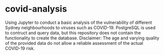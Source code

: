 # covid-analysis
Using Jupyter to conduct a basic analysis of the vulnerability of different Sydney neighbourhoods to viruses such as COVID-19. PostgreSQL is used to contruct and query data, but this repository does not contain the functionality to create the database. Disclaimer: The age and varying quality of the provided data do not allow a reliable assessment of the actual COVID-19 risk.

